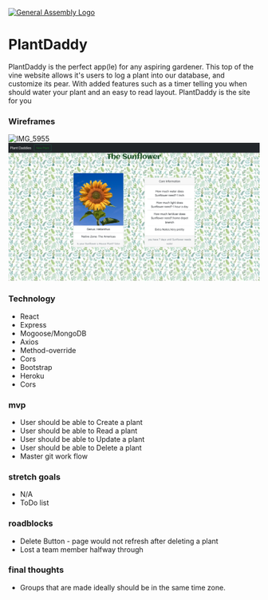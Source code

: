 
[![General Assembly Logo](https://camo.githubusercontent.com/1a91b05b8f4d44b5bbfb83abac2b0996d8e26c92/687474703a2f2f692e696d6775722e636f6d2f6b6538555354712e706e67)](https://generalassemb.ly/education/web-development-immersive)

# PlantDaddy

PlantDaddy is the perfect app(le) for any aspiring gardener. This top of the vine website allows it's users to log a plant into our database, and customize its pear. With added features such as a timer telling you when should water your plant and an easy to read layout. PlantDaddy is the site for you

### Wireframes
![IMG_5955](https://user-images.githubusercontent.com/83625073/128268660-3d18c8ef-37ca-45af-b51e-05f425954d6d.jpg)
![screenshot of main page](./img/indexScreenshot.png)	


### Technology

- React
- Express
- Mogoose/MongoDB
- Axios
- Method-override
- Cors
- Bootstrap
- Heroku
- Cors

### mvp
- User should be able to Create a plant
- User should be able to Read a plant
- User should be able to Update a plant
- User should be able to Delete a plant
- Master git work flow

### stretch goals
- N/A
- ToDo list

### roadblocks
- Delete Button - page would not refresh after deleting a plant
- Lost a team member halfway through

### final thoughts
- Groups that are made ideally should be in the same time zone.
